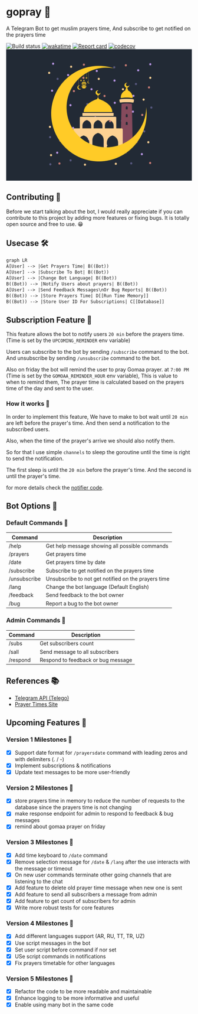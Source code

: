 # gopray 🙏

A Telegram Bot to get muslim prayers time, And subscribe to get notified on the prayers time

![Build status](https://github.com/escalopa/gopray/workflows/Deploy/badge.svg)
[![wakatime](https://wakatime.com/badge/user/965e81db-2a88-4564-b236-537c4a901130/project/5b8bc34a-26b1-4a61-be8d-f9b854b1e43a.svg)](https://wakatime.com/badge/user/965e81db-2a88-4564-b236-537c4a901130/project/5b8bc34a-26b1-4a61-be8d-f9b854b1e43a)
[![Report card](https://goreportcard.com/badge/github.com/escalopa/gopray)](https://goreportcard.com/report/github.com/escalopa/gopray)
[![codecov](https://codecov.io/gh/escalopa/gopray/branch/v3/graph/badge.svg?token=xpSEiuk0s8)](https://codecov.io/gh/escalopa/gopray)<img src="./cover.jpg">

## Contributing 🤼

Before we start talking about the bot, I would really appreciate if you can contribute to this project by adding more features or fixing bugs. It is totally open source and free to use. 😁

## Usecase 🛠️

```mermaid
graph LR
A[User] --> |Get Prayers Time| B((Bot))
A[User] --> |Subscribe To Bot| B((Bot))
A[User] --> |Change Bot Language| B((Bot))
B((Bot)) --> |Notify Users about prayers| B((Bot))
A[User] --> |Send Feedback Messages\nOr Bug Reports| B((Bot))
B((Bot)) --> |Store Prayers Time| D[[Run Time Memory]]
B((Bot)) --> |Store User ID For Subscriptions| C[[Database]]
```

## Subscription Feature 📢

This feature allows the bot to notify users `20 min` before the prayers time. (Time is set by the `UPCOMING_REMINDER` env variable)

Users can subscribe to the bot by sending `/subscribe` command to the bot. And unsubscribe by sending `/unsubscribe` command to the bot.

Also on friday the bot will remind the user to pray Gomaa prayer. at `7:00 PM` (Time is set by the `GOMOAA_REMINDER_HOUR` env variable), This is value to when to remind them, The prayer time is calculated based on the prayers time of the day and sent to the user.

### How it works 🤔

In order to implement this feature, We have to make to bot wait until `20 min` are left before the prayer's time. And then send a notification to the subscribed users.

Also, when the time of the prayer's arrive we should also notify them.

So for that I use simple `channels` to sleep the goroutine until the time is right to send the notification.

The first sleep is until the `20 min` before the prayer's time. And the second is until the prayer's time.

for more details check the [notifier code](./telegram/internal/adapters/notifier/notifier.go).

## Bot Options 🤖

### Default Commands 📝

| Command      | Description                                         |
|--------------|-----------------------------------------------------|
| /help        | Get help message showing all possible commands      |
| /prayers     | Get prayers time                                    |
| /date        | Get prayers time by date                            |
| /subscribe   | Subscribe to get notified on the prayers time       |
| /unsubscribe | Unsubscribe to not get notified on the prayers time |
| /lang        | Change the bot language (Default English)           |
| /feedback    | Send feedback to the bot owner                      |
| /bug         | Report a bug to the bot owner                       |

### Admin Commands 📝

| Command  | Description                        |
|----------|------------------------------------|
| /subs    | Get subscribers count              |
| /sall    | Send message to all subscribers    |
| /respond | Respond to feedback or bug message |

## References 📚

- [Telegram API (Telego)](https://github.com/SakoDroid/telego)
- [Prayer Times Site](http://dumrt.ru/ru/help-info/prayertime/)


## Upcoming Features 🚀

### Version 1 Milestones 🏁
- [x] Support date format for `/prayersdate` command with leading zeros and with delimiters (. / -)
- [x] Implement subscriptions & notifications
- [x] Update text messages to be more user-friendly

### Version 2 Milestones 🏁
- [x] store prayers time in memory to reduce the number of requests to the database since the prayers time is not changing
- [x] make response endpoint for admin to respond to feedback & bug messages
- [x] remind about gomaa prayer on friday

### Version 3 Milestones 🏁
- [x] Add time keyboard to `/date` command
- [x] Remove selection message for `/date` & `/lang` after the use interacts with the message or timeout
- [x] On new user commands terminate other going channels that are listening to the chat
- [x] Add feature to delete old prayer time message when new one is sent
- [x] Add feature to send all subscribers a message from admin
- [x] Add feature to get count of subscribers for admin
- [x] Write more robust tests for core features

### Version 4 Milestones 🏁
- [x] Add different languages support (AR, RU, TT, TR, UZ)
- [x] Use script messages in the bot
- [x] Set user script before command if nor set
- [x] USe script commands in notifications
- [x] Fix prayers timetable for other languages

### Version 5 Milestones 🏁
- [x] Refactor the code to be more readable and maintainable
- [x] Enhance logging to be more informative and useful
- [x] Enable using many bot in the same code
